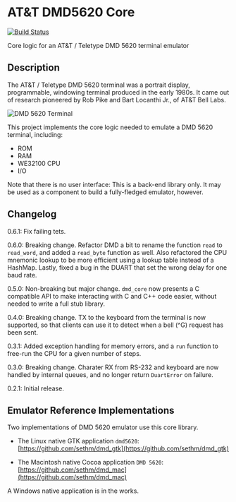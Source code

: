 # AT&T DMD5620 Core

[![Build Status](https://travis-ci.org/sethm/dmd_core.svg?branch=master)](https://travis-ci.org/sethm/dmd_core)

Core logic for an AT&T / Teletype DMD 5620 terminal emulator

## Description

The AT&T / Teletype DMD 5620 terminal was a portrait display,
programmable, windowing terminal produced in the early 1980s. It came
out of research pioneered by Rob Pike and Bart Locanthi Jr., of AT&T
Bell Labs.

![DMD 5620 Terminal](https://static.loomcom.com/3b2/5620/dmd5620.jpg)

This project implements the core logic needed to emulate a DMD 5620
terminal, including:

- ROM
- RAM
- WE32100 CPU
- I/O

Note that there is no user interface: This is a back-end library only.
It may be used as a component to build a fully-fledged emulator,
however.

## Changelog

0.6.1: Fix failing tets.

0.6.0: Breaking change. Refactor DMD a bit to rename the function
       `read` to `read_word`, and added a `read_byte` function
       as well. Also refactored the CPU mnemonic lookup to be
       more efficient using a lookup table instead of a HashMap.
       Lastly, fixed a bug in the DUART that set the wrong
       delay for one baud rate.

0.5.0: Non-breaking but major change. `dmd_core` now presents a
       C compatible API to make interacting with C and C++ code
       easier, without needed to write a full stub library.

0.4.0: Breaking change. TX to the keyboard from the terminal is
       now supported, so that clients can use it to detect when
       a bell (^G) request has been sent.

0.3.1: Added exception handling for memory errors, and a `run` function
       to free-run the CPU for a given number of steps.

0.3.0: Breaking change. Charater RX from RS-232 and keyboard are now
       handled by internal queues, and no longer return `DuartError`
       on failure.

0.2.1: Initial release.

## Emulator Reference Implementations

Two implementations of DMD 5620 emulator use this core library.

* The Linux native GTK application `dmd5620`: [https://github.com/sethm/dmd_gtk](https://github.com/sethm/dmd_gtk)

* The Macintosh native Cocoa application `DMD 5620`: [https://github.com/sethm/dmd_mac](https://github.com/sethm/dmd_mac)

A Windows native application is in the works.
